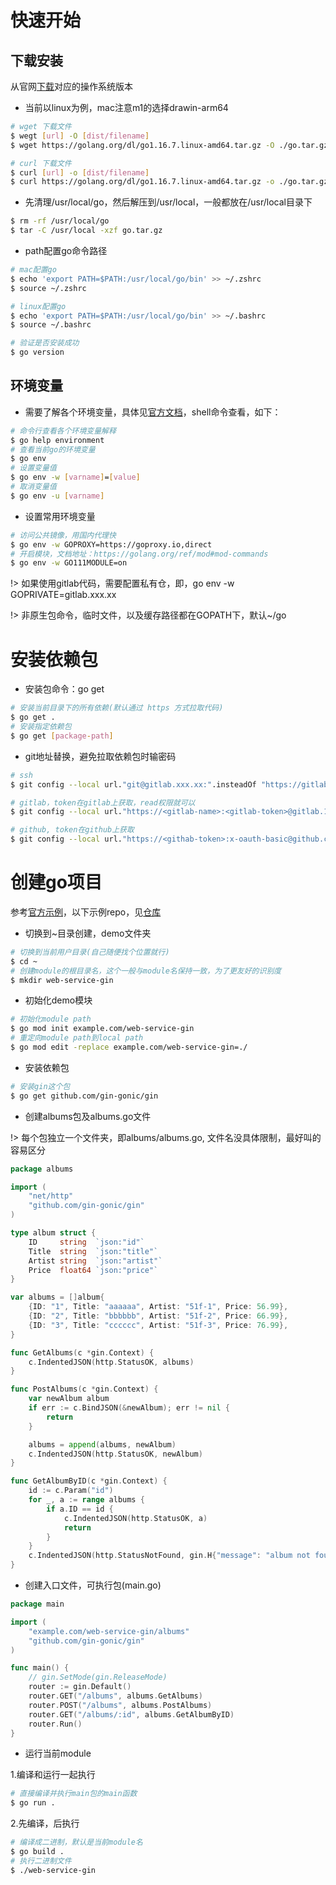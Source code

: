 # 快速开始

## 下载安装

从官网[下载](https://golang.org/dl/)对应的操作系统版本

- 当前以linux为例，mac注意m1的选择drawin-arm64

```bash
# wget 下载文件
$ wegt [url] -O [dist/filename] 
$ wget https://golang.org/dl/go1.16.7.linux-amd64.tar.gz -O ./go.tar.gz

# curl 下载文件
$ curl [url] -o [dist/filename]
$ curl https://golang.org/dl/go1.16.7.linux-amd64.tar.gz -o ./go.tar.gz
```

- 先清理/usr/local/go，然后解压到/usr/local，一般都放在/usr/local目录下

```bash
$ rm -rf /usr/local/go
$ tar -C /usr/local -xzf go.tar.gz
```

- path配置go命令路径

```bash
# mac配置go
$ echo 'export PATH=$PATH:/usr/local/go/bin' >> ~/.zshrc
$ source ~/.zshrc

# linux配置go
$ echo 'export PATH=$PATH:/usr/local/go/bin' >> ~/.bashrc
$ source ~/.bashrc

# 验证是否安装成功
$ go version
```

## 环境变量

- 需要了解各个环境变量，具体见[官方文档]()，shell命令查看，如下：

```bash
# 命令行查看各个环境变量解释
$ go help environment
# 查看当前go的环境变量
$ go env 
# 设置变量值
$ go env -w [varname]=[value]
# 取消变量值
$ go env -u [varname]
```

- 设置常用环境变量

```bash
# 访问公共镜像，用国内代理快
$ go env -w GOPROXY=https://goproxy.io,direct
# 开启模块，文档地址：https://golang.org/ref/mod#mod-commands
$ go env -w GO111MODULE=on
```

!> 如果使用gitlab代码，需要配置私有仓，即，go env -w GOPRIVATE=gitlab.xxx.xx

!> 非原生包命令，临时文件，以及缓存路径都在GOPATH下，默认~/go

# 安装依赖包

- 安装包命令：go get

```bash
# 安装当前目录下的所有依赖(默认通过 https 方式拉取代码)
$ go get .
# 安装指定依赖包
$ go get [package-path]
```

- git地址替换，避免拉取依赖包时输密码

```bash
# ssh
$ git config --local url."git@gitlab.xxx.xx:".insteadOf "https://gitlab.xxx.xxx"

# gitlab，token在gitlab上获取，read权限就可以
$ git config --local url."https://<gitlab-name>:<gitlab-token>@gitlab.17zuoye.net/".insteadOf "https://gitlab.17zuoye.net/"

# github, token在github上获取
$ git config --local url."https://<githab-token>:x-oauth-basic@github.com/".insteadOf "https://github.com/"
```

# 创建go项目

参考[官方示例](https://golang.org/doc/tutorial/web-service-gin)，以下示例repo，见[仓库](https://github.com/justajwolf/go-dev/tree/master/web-service-gin)
- 切换到~目录创建，demo文件夹

```bash
# 切换到当前用户目录(自己随便找个位置就行)
$ cd ~
# 创建module的根目录名，这个一般与module名保持一致，为了更友好的识别度
$ mkdir web-service-gin
```
- 初始化demo模块

```bash
# 初始化module path
$ go mod init example.com/web-service-gin
# 重定向module path到local path
$ go mod edit -replace example.com/web-service-gin=./
```

- 安装依赖包

```bash
# 安装gin这个包
$ go get github.com/gin-gonic/gin
```

- 创建albums包及albums.go文件

!> 每个包独立一个文件夹，即albums/albums.go, 文件名没具体限制，最好叫的容易区分

```go
package albums

import (
	"net/http"
	"github.com/gin-gonic/gin"
)

type album struct {
	ID     string  `json:"id"`
	Title  string  `json:"title"`
	Artist string  `json:"artist"`
	Price  float64 `json:"price"`
}

var albums = []album{
	{ID: "1", Title: "aaaaaa", Artist: "51f-1", Price: 56.99},
	{ID: "2", Title: "bbbbbb", Artist: "51f-2", Price: 66.99},
	{ID: "3", Title: "cccccc", Artist: "51f-3", Price: 76.99},
}

func GetAlbums(c *gin.Context) {
	c.IndentedJSON(http.StatusOK, albums)
}

func PostAlbums(c *gin.Context) {
	var newAlbum album
	if err := c.BindJSON(&newAlbum); err != nil {
		return
	}

	albums = append(albums, newAlbum)
	c.IndentedJSON(http.StatusOK, newAlbum)
}

func GetAlbumByID(c *gin.Context) {
	id := c.Param("id")
	for _, a := range albums {
		if a.ID == id {
			c.IndentedJSON(http.StatusOK, a)
			return
		}
	}
	c.IndentedJSON(http.StatusNotFound, gin.H{"message": "album not found!"})
}

```

- 创建入口文件，可执行包(main.go)

```go
package main

import (
	"example.com/web-service-gin/albums"
	"github.com/gin-gonic/gin"
)

func main() {
	// gin.SetMode(gin.ReleaseMode)
	router := gin.Default()
	router.GET("/albums", albums.GetAlbums)
	router.POST("/albums", albums.PostAlbums)
	router.GET("/albums/:id", albums.GetAlbumByID)
	router.Run()
}
```

- 运行当前module

1.编译和运行一起执行

```bash
# 直接编译并执行main包的main函数
$ go run .
```

 2.先编译，后执行

```bash
# 编译成二进制，默认是当前module名
$ go build .
# 执行二进制文件
$ ./web-service-gin
```